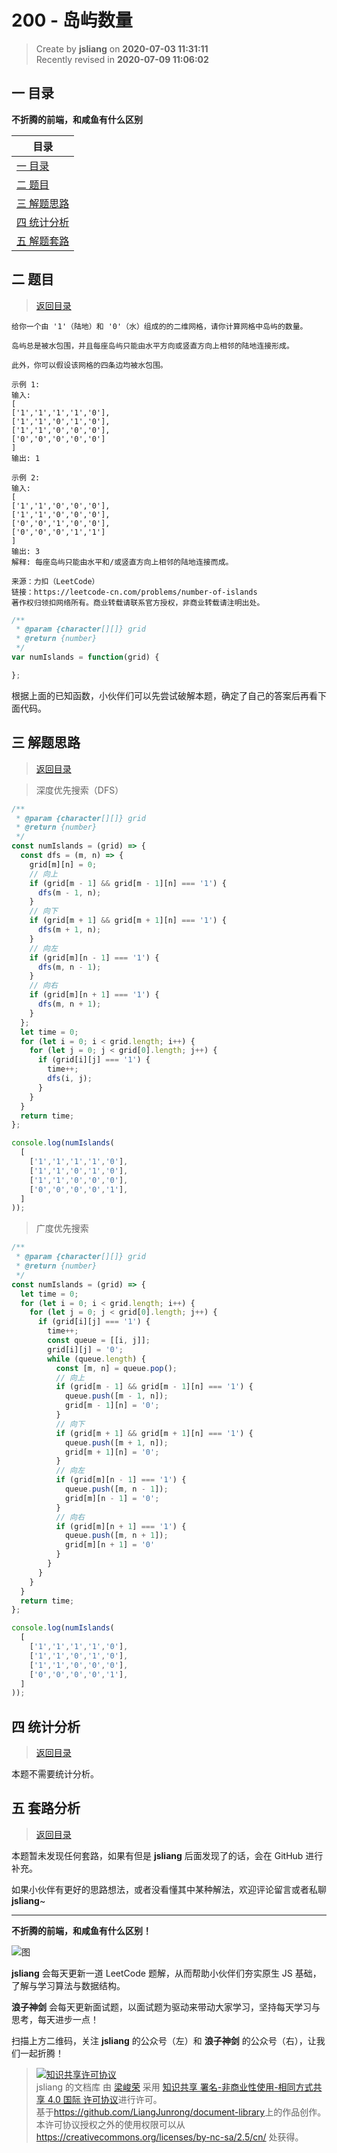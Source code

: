 200 - 岛屿数量
===

> Create by **jsliang** on **2020-07-03 11:31:11**  
> Recently revised in **2020-07-09 11:06:02**  

## <a name="chapter-one" id="chapter-one"></a>一 目录

**不折腾的前端，和咸鱼有什么区别**

| 目录 |
| --- |
| [一 目录](#chapter-one) |
| <a name="catalog-chapter-two" id="catalog-chapter-two"></a>[二 题目](#chapter-two) |
| <a name="catalog-chapter-three" id="catalog-chapter-three"></a>[三 解题思路](#chapter-three) |
| <a name="catalog-chapter-four" id="catalog-chapter-four"></a>[四 统计分析](#chapter-four) |
| <a name="catalog-chapter-five" id="catalog-chapter-five"></a>[五 解题套路](#chapter-five) |

## <a name="chapter-two" id="chapter-two"></a>二 题目

> [返回目录](#chapter-one)

```
给你一个由 '1'（陆地）和 '0'（水）组成的的二维网格，请你计算网格中岛屿的数量。

岛屿总是被水包围，并且每座岛屿只能由水平方向或竖直方向上相邻的陆地连接形成。

此外，你可以假设该网格的四条边均被水包围。

示例 1:
输入:
[
['1','1','1','1','0'],
['1','1','0','1','0'],
['1','1','0','0','0'],
['0','0','0','0','0']
]
输出: 1

示例 2:
输入:
[
['1','1','0','0','0'],
['1','1','0','0','0'],
['0','0','1','0','0'],
['0','0','0','1','1']
]
输出: 3
解释: 每座岛屿只能由水平和/或竖直方向上相邻的陆地连接而成。

来源：力扣（LeetCode）
链接：https://leetcode-cn.com/problems/number-of-islands
著作权归领扣网络所有。商业转载请联系官方授权，非商业转载请注明出处。
```

```js
/**
 * @param {character[][]} grid
 * @return {number}
 */
var numIslands = function(grid) {

};
```

根据上面的已知函数，小伙伴们可以先尝试破解本题，确定了自己的答案后再看下面代码。

## <a name="chapter-three" id="chapter-three"></a>三 解题思路

> [返回目录](#chapter-one)

> 深度优先搜索（DFS）

```js
/**
 * @param {character[][]} grid
 * @return {number}
 */
const numIslands = (grid) => {
  const dfs = (m, n) => {
    grid[m][n] = 0;
    // 向上
    if (grid[m - 1] && grid[m - 1][n] === '1') {
      dfs(m - 1, n);
    }
    // 向下
    if (grid[m + 1] && grid[m + 1][n] === '1') {
      dfs(m + 1, n);
    }
    // 向左
    if (grid[m][n - 1] === '1') {
      dfs(m, n - 1);
    }
    // 向右
    if (grid[m][n + 1] === '1') {
      dfs(m, n + 1);
    }
  };
  let time = 0;
  for (let i = 0; i < grid.length; i++) {
    for (let j = 0; j < grid[0].length; j++) {
      if (grid[i][j] === '1') {
        time++;
        dfs(i, j);
      }
    }
  }
  return time;
};

console.log(numIslands(
  [
    ['1','1','1','1','0'],
    ['1','1','0','1','0'],
    ['1','1','0','0','0'],
    ['0','0','0','0','1'],
  ]
));
```

> 广度优先搜索

```js
/**
 * @param {character[][]} grid
 * @return {number}
 */
const numIslands = (grid) => {
  let time = 0;
  for (let i = 0; i < grid.length; i++) {
    for (let j = 0; j < grid[0].length; j++) {
      if (grid[i][j] === '1') {
        time++;
        const queue = [[i, j]];
        grid[i][j] = '0';
        while (queue.length) {
          const [m, n] = queue.pop();
          // 向上
          if (grid[m - 1] && grid[m - 1][n] === '1') {
            queue.push([m - 1, n]);
            grid[m - 1][n] = '0';
          }
          // 向下
          if (grid[m + 1] && grid[m + 1][n] === '1') {
            queue.push([m + 1, n]);
            grid[m + 1][n] = '0';
          }
          // 向左
          if (grid[m][n - 1] === '1') {
            queue.push([m, n - 1]);
            grid[m][n - 1] = '0';
          }
          // 向右
          if (grid[m][n + 1] === '1') {
            queue.push([m, n + 1]);
            grid[m][n + 1] = '0'
          }
        }
      }
    }
  }
  return time;
};

console.log(numIslands(
  [
    ['1','1','1','1','0'],
    ['1','1','0','1','0'],
    ['1','1','0','0','0'],
    ['0','0','0','0','1'],
  ]
));
```

## <a name="chapter-four" id="chapter-four"></a>四 统计分析

> [返回目录](#chapter-one)

本题不需要统计分析。

## <a name="chapter-five" id="chapter-five"></a>五 套路分析

> [返回目录](#chapter-one)

本题暂未发现任何套路，如果有但是 **jsliang** 后面发现了的话，会在 GitHub 进行补充。

如果小伙伴有更好的思路想法，或者没看懂其中某种解法，欢迎评论留言或者私聊 **jsliang**~

---

**不折腾的前端，和咸鱼有什么区别！**

![图](https://github.com/LiangJunrong/document-library/blob/master/public-repertory/img/z-index-small.png?raw=true)

**jsliang** 会每天更新一道 LeetCode 题解，从而帮助小伙伴们夯实原生 JS 基础，了解与学习算法与数据结构。

**浪子神剑** 会每天更新面试题，以面试题为驱动来带动大家学习，坚持每天学习与思考，每天进步一点！

扫描上方二维码，关注 **jsliang** 的公众号（左）和 **浪子神剑** 的公众号（右），让我们一起折腾！

> <a rel="license" href="http://creativecommons.org/licenses/by-nc-sa/4.0/"><img alt="知识共享许可协议" style="border-width:0" src="https://i.creativecommons.org/l/by-nc-sa/4.0/88x31.png" /></a><br /><span xmlns:dct="http://purl.org/dc/terms/" property="dct:title">jsliang 的文档库</span> 由 <a xmlns:cc="http://creativecommons.org/ns#" href="https://github.com/LiangJunrong/document-library" property="cc:attributionName" rel="cc:attributionURL">梁峻荣</a> 采用 <a rel="license" href="http://creativecommons.org/licenses/by-nc-sa/4.0/">知识共享 署名-非商业性使用-相同方式共享 4.0 国际 许可协议</a>进行许可。<br />基于<a xmlns:dct="http://purl.org/dc/terms/" href="https://github.com/LiangJunrong/document-library" rel="dct:source">https://github.com/LiangJunrong/document-library</a>上的作品创作。<br />本许可协议授权之外的使用权限可以从 <a xmlns:cc="http://creativecommons.org/ns#" href="https://creativecommons.org/licenses/by-nc-sa/2.5/cn/" rel="cc:morePermissions">https://creativecommons.org/licenses/by-nc-sa/2.5/cn/</a> 处获得。